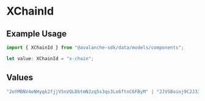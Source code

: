 # XChainId

## Example Usage

```typescript
import { XChainId } from "@avalanche-sdk/data/models/components";

let value: XChainId = "x-chain";
```

## Values

```typescript
"2oYMBNV4eNHyqk2fjjV5nVQLDbtmNJzq5s3qs3Lo6ftnC6FByM" | "2JVSBoinj9C2J33VntvzYtVJNZdN2NKiwwKjcumHUWEb5DbBrm" | "x-chain"
```